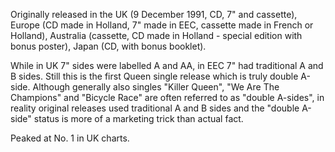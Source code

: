 Originally released in the UK (9 December 1991, CD, 7" and cassette), Europe (CD made in Holland, 7" made in EEC, cassette made in French or Holland), Australia (cassette, CD made in Holland - special edition with bonus poster), Japan (CD, with bonus booklet).

While in UK 7" sides were labelled A and AA, in EEC 7" had traditional A and B sides. Still this is the first Queen single
release which is truly double A-side. Although generally also singles "Killer Queen", "We Are The Champions" and "Bicycle Race" are often referred to as "double A-sides", in reality original releases used traditional A and B sides and the "double A-side" status is more of a marketing trick than actual fact.

Peaked at No. 1 in UK charts.
